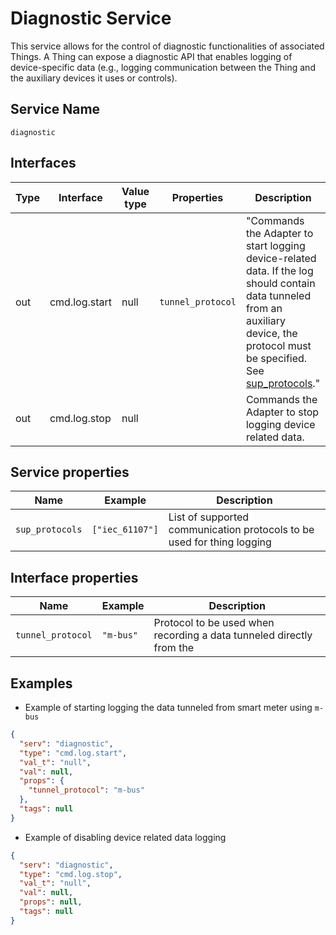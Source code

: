 # Diagnostic Service

This service allows for the control of diagnostic functionalities of associated Things. A Thing can expose a diagnostic API that enables logging of device-specific data (e.g., logging communication between the Thing and the auxiliary devices it uses or controls).

## Service Name

`diagnostic`

## Interfaces

| Type | Interface                  | Value type | Properties         | Description                                                                                                                                                                                              |
|------|----------------------------|------------|--------------------|----------------------------------------------------------------------------------------------------------------------------------------------------------------------------------------------------------|
| out  | cmd.log.start              | null       | `tunnel_protocol` | "Commands the Adapter to start logging device-related data. If the log should contain data tunneled from an auxiliary device, the protocol must be specified. See [sup_protocols](#service-properties)." |
| out  | cmd.log.stop               | null       |                    | Commands the Adapter to stop logging device related data.                                                                                                                                                |

## Service properties

| Name            | Example           | Description                                                            |
|-----------------|-------------------|------------------------------------------------------------------------|
| `sup_protocols` | `["iec_61107"]`   | List of supported communication protocols to be used for thing logging |

## Interface properties

| Name                  | Example   | Description                                                           |
|-----------------------|-----------|-----------------------------------------------------------------------|
| `tunnel_protocol`     | `"m-bus"` | Protocol to be used when recording a data tunneled directly from the  |

## Examples

* Example of starting logging the data tunneled from smart meter using `m-bus`

```json
{
  "serv": "diagnostic",
  "type": "cmd.log.start",
  "val_t": "null",
  "val": null,
  "props": {
    "tunnel_protocol": "m-bus"
  },
  "tags": null
}
```

* Example of disabling device related data logging

```json
{
  "serv": "diagnostic",
  "type": "cmd.log.stop",
  "val_t": "null",
  "val": null,
  "props": null,
  "tags": null
}
```


